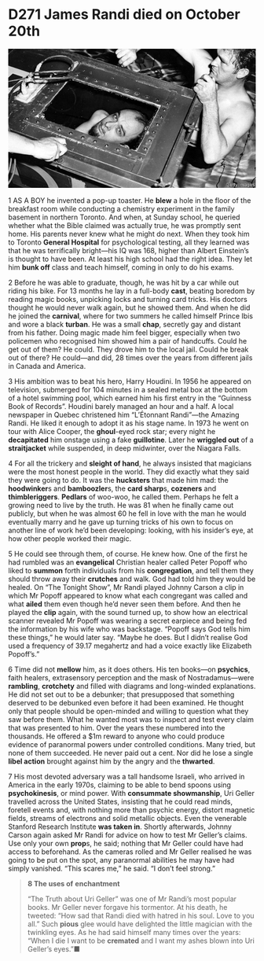 # D271 James Randi died on October 20th
![](./img/boxcnErXK9qwj8jvZIq2qVA8M2b.png)

1 AS A BOY he invented a pop-up toaster. He **blew** a hole in the floor of the breakfast room while conducting a chemistry experiment in the family basement in northern Toronto. And when, at Sunday school, he queried whether what the Bible claimed was actually true, he was promptly sent home. His parents never knew what he might do next. When they took him to Toronto **General Hospital** for psychological testing, all they learned was that he was terrifically bright—his IQ was 168, higher than Albert Einstein’s is thought to have been. At least his high school had the right idea. They let him **bunk off** class and teach himself, coming in only to do his exams.

2 Before he was able to graduate, though, he was hit by a car while out riding his bike. For 13 months he lay in a full-body **cast**, beating boredom by reading magic books, unpicking locks and turning card tricks. His doctors thought he would never walk again, but he showed them. And when he did he joined the **carnival**, where for two summers he called himself Prince Ibis and wore a black **turban**. He was a small **chap**, secretly gay and distant from his father. Doing magic made him feel bigger, especially when two policemen who recognised him showed him a pair of handcuffs. Could he get out of them? He could. They drove him to the local jail. Could he break out of there? He could—and did, 28 times over the years from different jails in Canada and America.

3 His ambition was to beat his hero, Harry Houdini. In 1956 he appeared on television, submerged for 104 minutes in a sealed metal box at the bottom of a hotel swimming pool, which earned him his first entry in the “Guinness Book of Records”. Houdini barely managed an hour and a half. A local newspaper in Quebec christened him “L’Étonnant Randi”—the Amazing Randi. He liked it enough to adopt it as his stage name. In 1973 he went on tour with Alice Cooper, the **ghoul**-eyed rock star; every night he **decapitated** him onstage using a fake **guillotine**. Later he **wriggled out** of a **straitjacket** while suspended, in deep midwinter, over the Niagara Falls.

4 For all the trickery and **sleight of hand**, he always insisted that magicians were the most honest people in the world. They did exactly what they said they were going to do. It was the **hucksters** that made him mad: the **hoodwinker**s and **bamboozler**s, the **card sharp**s, **cozeners** and **thimbleriggers**. **Pedlars** of woo-woo, he called them. Perhaps he felt a growing need to live by the truth. He was 81 when he finally came out publicly, but when he was almost 60 he fell in love with the man he would eventually marry and he gave up turning tricks of his own to focus on another line of work he’d been developing: looking, with his insider’s eye, at how other people worked their magic.

5 He could see through them, of course. He knew how. One of the first he had rumbled was an **evangelical** Christian healer called Peter Popoff who liked to **summon** forth individuals from his **congregation**, and tell them they should throw away their **crutches** and walk. God had told him they would be healed. On “The Tonight Show”, Mr Randi played Johnny Carson a clip in which Mr Popoff appeared to know what each congregant was called and what **ailed** them even though he’d never seen them before. And then he played the **clip** again, with the sound turned up, to show how an electrical scanner revealed Mr Popoff was wearing a secret earpiece and being fed the information by his wife who was backstage. “Popoff says God tells him these things,” he would later say. “Maybe he does. But I didn’t realise God used a frequency of 39.17 megahertz and had a voice exactly like Elizabeth Popoff’s.”

6 Time did not **mellow** him, as it does others. His ten books—on **psychics**, faith healers, extrasensory perception and the mask of Nostradamus—were **rambling**, **crotchety** and filled with diagrams and long-winded explanations. He did not set out to be a debunker; that presupposed that something deserved to be debunked even before it had been examined. He thought only that people should be open-minded and willing to question what they saw before them. What he wanted most was to inspect and test every claim that was presented to him. Over the years these numbered into the thousands. He offered a $1m reward to anyone who could produce evidence of paranormal powers under controlled conditions. Many tried, but none of them succeeded. He never paid out a cent. Nor did he lose a single **libel action** brought against him by the angry and the **thwarted**.

7 His most devoted adversary was a tall handsome Israeli, who arrived in America in the early 1970s, claiming to be able to bend spoons using **psychokinesis**, or mind power. With **consummate showmanship**, Uri Geller travelled across the United States, insisting that he could read minds, foretell events and, with nothing more than psychic energy, distort magnetic fields, streams of electrons and solid metallic objects. Even the venerable Stanford Research Institute **was taken in**. Shortly afterwards, Johnny Carson again asked Mr Randi for advice on how to test Mr Geller’s claims. Use only your own **prop**s, he said; nothing that Mr Geller could have had access to beforehand. As the cameras rolled and Mr Geller realised he was going to be put on the spot, any paranormal abilities he may have had simply vanished. “This scares me,” he said. “I don’t feel strong.”

> **8 The uses of** **enchantment**
>
> “The Truth about Uri Geller” was one of Mr Randi’s most popular books. Mr Geller never forgave his tormentor. At his death, he tweeted: “How sad that Randi died with hatred in his soul. Love to you all.” Such **pious** glee would have delighted the little magician with the twinkling eyes. As he had said himself many times over the years: “When I die I want to be **cremated** and I want my ashes blown into Uri Geller’s eyes.”■
>

